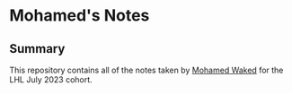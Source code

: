 # Mohamed's Notes

## Summary
This repository contains all of the notes taken by [Mohamed Waked](https://github.com/mwaked01) for the LHL July 2023 cohort.